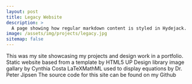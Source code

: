 ```yaml
---
layout: post
title: Legacy Website
description: >
  A page showing how regular markdown content is styled in Hydejack.
image: /assets/img/projects/legacy.jpg
sitemap: false
---
```


This was my site showcasing my projects and design work in a portfolio.
Static website based from a template by HTML5 UP
Design library image gallary by Cynthia Costa
LaTeXMathML used to display equations by Dr. Peter Jipsen
The source code for this site can be found on my Github